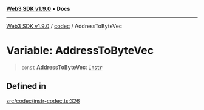 [**Web3 SDK v1.9.0**](../../../README.md) • **Docs**

***

[Web3 SDK v1.9.0](../../../globals.md) / [codec](../README.md) / AddressToByteVec

# Variable: AddressToByteVec

> `const` **AddressToByteVec**: [`Instr`](../type-aliases/Instr.md)

## Defined in

[src/codec/instr-codec.ts:326](https://github.com/Mystic-Nayy/alephium-web3/blob/c1afd789a197ce5fe21f08c2965942090157c33d/packages/web3/src/codec/instr-codec.ts#L326)
